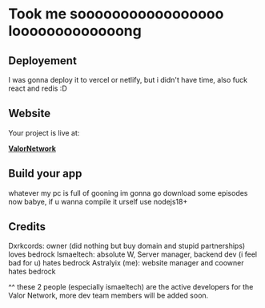 # Took me sooooooooooooooooo looooooooooooong


## Deployement

I was gonna deploy it to vercel or netlify, but i didn't have time, also fuck react and redis :D

## Website

Your project is live at:

**[ValorNetwork](https://valormc.lol/)**

## Build your app

whatever my pc is full of gooning im gonna go download some episodes now babye, if u wanna compile it urself use nodejs18+

## Credits
Dxrkcords: owner (did nothing but buy domain and stupid partnerships) loves bedrock
Ismaeltech: absolute W, Server manager, backend dev (i feel bad for u) hates bedrock
Astralyix (me): website manager and coowner hates bedrock

^^ these 2 people (especially ismaeltech) are the active developers for the Valor Network, more dev team members will be added soon.